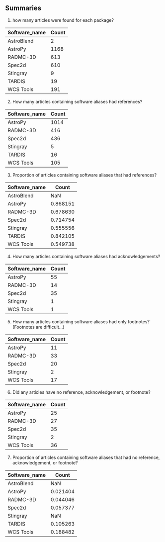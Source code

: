 ## Summaries

1. how many articles were found for each package?

| Software_name | Count |
|---------------|-------|
| AstroBlend    | 2     |
| AstroPy       | 1168  |
| RADMC-3D      | 613   |
| Spec2d        | 610   |
| Stingray      | 9     |
| TARDIS        | 19    |
| WCS Tools     | 191   |

2. How many articles containing software aliases had references?

| Software_name | Count |
|---------------|-------|
| AstroPy       | 1014  |
| RADMC-3D      | 416   |
| Spec2d        | 436   |
| Stingray      | 5     |
| TARDIS        | 16    |
| WCS Tools     | 105   |


3. Proportion of articles containing software aliases that had references?

| Software_name | Count |
|---------------|-------|
| AstroBlend    | NaN     |
| AstroPy       | 0.868151  |
| RADMC-3D      | 0.678630   |
| Spec2d        | 0.714754   |
| Stingray      | 0.555556     |
| TARDIS        | 0.842105    |
| WCS Tools     | 0.549738   |

4. How many articles containing software aliases had acknowledgements?

| Software_name | Count |
|---------------|-------|
| AstroPy       | 55  |
| RADMC-3D      | 14   |
| Spec2d        | 35   |
| Stingray      | 1     |
| WCS Tools     | 1   |

5. How many articles containing software aliases had only footnotes? (Footnotes are difficult...)

| Software_name | Count |
|---------------|-------|
| AstroPy       | 11  |
| RADMC-3D      | 33   |
| Spec2d        | 20   |
| Stingray      | 2     |
| WCS Tools     | 17   |

6. Did any articles have no reference, acknowledgement, or footnote?

| Software_name | Count |
|---------------|-------|
| AstroPy       | 25  |
| RADMC-3D      | 27   |
| Spec2d        | 35   |
| Stingray      | 2     |
| WCS Tools     | 36   |

7. Proportion of articles containing software aliases that had no reference, acknowledgement, or footnote?

| Software_name | Count |
|---------------|-------|
| AstroBlend    | NaN     |
| AstroPy       | 0.021404  |
| RADMC-3D      | 0.044046   |
| Spec2d        | 0.057377   |
| Stingray      | NaN     |
| TARDIS        | 0.105263    |
| WCS Tools     | 0.188482   |

